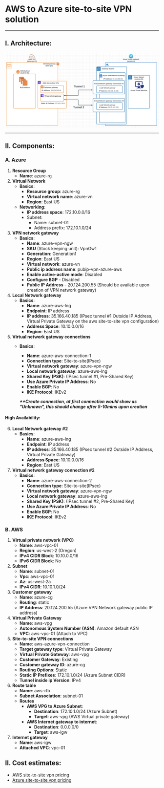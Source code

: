 # AWS to Azure site-to-site VPN solution

---

## I. Architecture:
![VPN Solution Flowchart.png](resources%2FVPN%20Solution%20Flowchart.png)

---

## **II. Components:**

### **A. Azure**
1. **Resource Group**
   * **Name**: azure-rg
2. **Virtual Network**
   * **Basics**:
     * **Resource group**: azure-rg
     * **Virtual network name**: azure-vn
     * **Region**: East US
   * **Networking**:
     * **IP address space**: 172.10.0.0/16
     * Subnet:
       * Name: subnet-01
       * Address prefix: 172.10.1.0/24
3. **VPN network gateway**
   * **Basics**:
     * **Name**: azure-vpn-ngw
     * **SKU** (Stock keeping unit): VpnGw1
     * **Generation**: Generation1
     * **Region**: East US
     * **Virtual network**: azure-vn
     * **Public ip address name**: pubip-vpn-azure-aws
     * **Enable active-active mode**: Disabled
     * **Configure BGP** - Disabled
     * **Public IP Address** - 20.124.200.55 (Should be available upon creation of VPN network gateway)
4. **Local Network gateway**
   * **Basics**:
     * **Name**: azure-aws-lng
     * **Endpoint**: IP address
     * **IP address**: 35.166.40.185 (IPsec tunnel #1 Outside IP Address, Virtual Private Gateway on the aws site-to-site vpn configuration)
     * **Address Space**: 10.10.0.0/16
     * **Region**: East US
5. **Virtual network gateway connections**
   * **Basics**:
     * **Name**: azure-aws-connection-1
     * **Connection type**: Site-to-site(IPsec)
     * **Virtual network gateway**: azure-vpn-ngw
     * **Local network gateway**: azure-aws-lng
     * **Shared Key (PSK)**: (IPsec tunnel #1, Pre-Shared Key)
     * **Use Azure Private IP Address**: No
     * **Enable BGP**: No
     * **IKE Protocol**: IKEv2

     **_**Create connection, at first connection would show as "Unknown", this should change after 5-10mins upon creation_**
#### **High Availability**:

6. **Local Network gateway #2**
   * **Basics**:
     * **Name**: azure-aws-lng
     * **Endpoint**: IP address
     * **IP address**: 35.166.40.185 (IPsec tunnel #2 Outside IP Address, Virtual Private Gateway)
     * **Address Space**: 10.10.0.0/16
     * **Region**: East US
7. **Virtual network gateway connection #2**
   * **Basics**:
     * **Name**: azure-aws-connection-2
     * **Connection type**: Site-to-site(IPsec)
     * **Virtual network gateway**: azure-vpn-ngw
     * **Local network gateway**: azure-aws-lng
     * **Shared Key (PSK)**: (IPsec tunnel #2, Pre-Shared Key)
     * **Use Azure Private IP Address**: No
     * **Enable BGP**: No
     * **IKE Protocol**: IKEv2

### **B. AWS**
1. **Virtual private network (VPC)**
   * **Name**: aws-vpc-01
   * **Region**: us-west-2 (Oregon) 
   * **IPv4 CIDR Block**: 10.10.0.0/16
   * **IPv6 CIDR Block**: No
2. **Subnet**
   * **Name**: subnet-01
   * **Vpc**: aws-vpc-01
   * **Az**: us-west-2a
   * **IPv4 CIDR**: 10.10.1.0/24
3. **Customer gateway**
   * **Name**: azure-cg
   * **Routing**: static
   * **IP Address**: 20.124.200.55 (Azure VPN Network gateway public IP address)
4. **Virtual Private Gateway**
   * **Name**: aws-vpg
   * **Autonomous System Number (ASN)**: Amazon default ASN
   * **VPC**: aws-vpc-01 (Attach to VPC)
5. **Site-to-site VPN connections**
   * **Name**: aws-azure-vpn-connection
   * **Target gateway type**: Virtual Private Gateway
   * **Virtual Private Gateway**: aws-vpg
   * **Customer Gateway**: Existing
   * **Customer gateway ID**: azure-cg
   * **Routing Options**: Static
   * **Static IP Prefixes**: 172.10.1.0/24 (Azure Subnet CIDR)
   * **Tunnel inside ip Version**: IPv4
6. **Route table**
   * **Name**: aws-rtb
   * **Subnet Association**: subnet-01
   * **Routes**
     * **AWS VPG to Azure Subnet**:
       * **Destination**: 172.10.1.0/24 (Azure Subnet)
       * **Target**: aws-vpg (AWS Virtual private gateway)
     * **AWS Internet gateway to internet**:
       * **Destination**: 0.0.0.0/0
       * **Target**: aws-igw
7. **Internet gateway**
   * **Name**: aws-igw
   * **Attached VPC**: vpc-01

## **II. Cost estimates:**
* [AWS site-to-site vpn pricing](https://calculator.aws/#/estimate?id=6bdca12f0f25d4c4f9fe1a03c9d1f2a39d1430b6)
* [Azure site-to-site vpn pricing](https://azure.com/e/0adbc445cba1454cb6db7b0ec7c98b19)